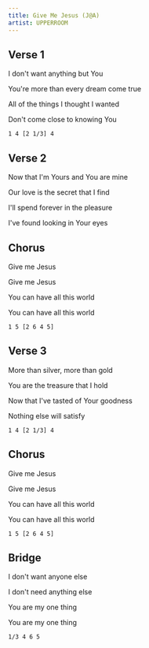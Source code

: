 ```yaml
---
title: Give Me Jesus (J@A)
artist: UPPERROOM
---
```


## Verse 1

I don't want anything but You

You're more than every dream come true

All of the things I thought I wanted

Don't come close to knowing You

```
1 4 [2 1/3] 4
```

## Verse 2

Now that I'm Yours and You are mine

Our love is the secret that I find

I'll spend forever in the pleasure

I've found looking in Your eyes

## Chorus

Give me Jesus

Give me Jesus

You can have all this world

You can have all this world

```
1 5 [2 6 4 5]
```

## Verse 3

More than silver, more than gold

You are the treasure that I hold

Now that I've tastеd of Your goodness

Nothing else will satisfy

```
1 4 [2 1/3] 4
```

## Chorus

Give me Jesus

Give me Jesus

You can have all this world

You can have all this world

```
1 5 [2 6 4 5]
```

## Bridge

I don't want anyone else

I don't need anything else

You are my one thing

You are my one thing

```
1/3 4 6 5
```
